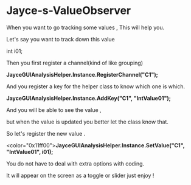 # Jayce-s-ValueObserver
When you want to go tracking some values , This will help you.

Let's say you want to track down this value

int i01;

Then you first register a channel(kind of like grouping) 

<b>JayceGUIAnalysisHelper.Instance.RegisterChannel("C1");</b>

And you register a key for the helper class to know which one is which.

<b>JayceGUIAnalysisHelper.Instance.AddKey("C1", "IntValue01");</b>


And you will be able to see the value ,

but when the value is updated you better let the class know that.

So let's register the new value . 

<color="0x11ff00"><b>JayceGUIAnalysisHelper.Instance.SetValue("C1", "IntValue01", i01);</b></color>




You do not have to deal with extra options with coding.

It will appear on the screen as a toggle or slider just enjoy !
